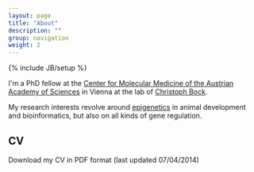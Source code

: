 ```yaml
---
layout: page
title: "About"
description: ""
group: navigation
weight: 2
---
```

{% include JB/setup %}


I'm a PhD fellow at the [Center for Molecular Medicine of the Austrian Academy of Sciences][1] in Vienna at the lab of [Christoph Bock][2].

My research interests revolve around [epigenetics][3] in animal development and bioinformatics, but also on all kinds of gene regulation.

## CV
Download my CV in PDF format (last updated 07/04/2014)


[1]: http://www.cemm.oeaw.ac.at/
[2]: http://medical-epigenomics.org/
[3]: http://en.wikipedia.org/wiki/Epigenetics
